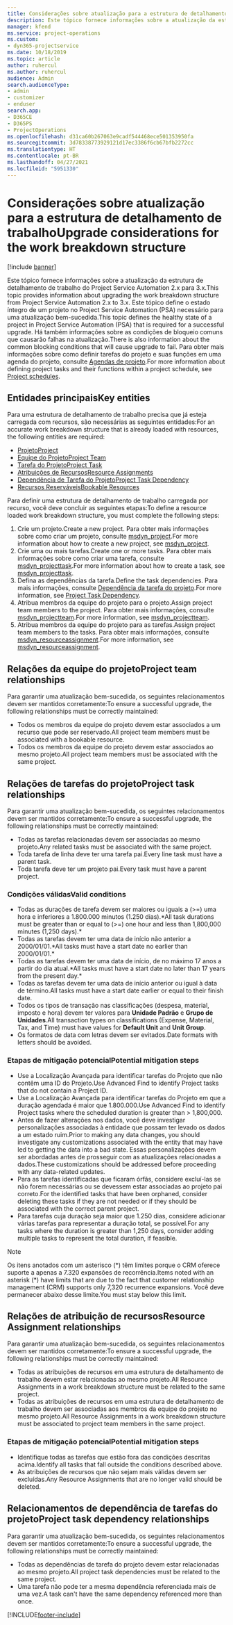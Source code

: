 ```yaml
---
title: Considerações sobre atualização para a estrutura de detalhamento de trabalho
description: Este tópico fornece informações sobre a atualização da estrutura de detalhamento de trabalho do Project Service Automation 2.x para 3.x.
manager: kfend
ms.service: project-operations
ms.custom:
- dyn365-projectservice
ms.date: 10/18/2019
ms.topic: article
author: ruhercul
ms.author: ruhercul
audience: Admin
search.audienceType:
- admin
- customizer
- enduser
search.app:
- D365CE
- D365PS
- ProjectOperations
ms.openlocfilehash: d31ca60b267063e9cadf544468ece501353950fa
ms.sourcegitcommit: 3d78338773929121d17ec3386f6cb67bfb2272cc
ms.translationtype: HT
ms.contentlocale: pt-BR
ms.lasthandoff: 04/27/2021
ms.locfileid: "5951330"
---
```

# <a name="upgrade-considerations-for-the-work-breakdown-structure"></a><span data-ttu-id="27ecb-103">Considerações sobre atualização para a estrutura de detalhamento de trabalho</span><span class="sxs-lookup"><span data-stu-id="27ecb-103">Upgrade considerations for the work breakdown structure</span></span>

[!include [banner](../includes/psa-now-project-operations.md)]

<span data-ttu-id="27ecb-104">Este tópico fornece informações sobre a atualização da estrutura de detalhamento de trabalho do Project Service Automation 2.x para 3.x.</span><span class="sxs-lookup"><span data-stu-id="27ecb-104">This topic provides information about upgrading the work breakdown structure from Project Service Automation 2.x to 3.x.</span></span> <span data-ttu-id="27ecb-105">Este tópico define o estado íntegro de um projeto no Project Service Automation (PSA) necessário para uma atualização bem-sucedida.</span><span class="sxs-lookup"><span data-stu-id="27ecb-105">This topic defines the healthy state of a project in Project Service Automation (PSA) that is required for a successful upgrade.</span></span> <span data-ttu-id="27ecb-106">Há também informações sobre as condições de bloqueio comuns que causarão falhas na atualização.</span><span class="sxs-lookup"><span data-stu-id="27ecb-106">There is also information about the common blocking conditions that will cause upgrade to fail.</span></span> <span data-ttu-id="27ecb-107">Para obter mais informações sobre como definir tarefas do projeto e suas funções em uma agenda do projeto, consulte [Agendas de projeto](project-creating.md).</span><span class="sxs-lookup"><span data-stu-id="27ecb-107">For more information about defining project tasks and their functions within a project schedule, see [Project schedules](project-creating.md).</span></span>

## <a name="key-entities"></a><span data-ttu-id="27ecb-108">Entidades principais</span><span class="sxs-lookup"><span data-stu-id="27ecb-108">Key entities</span></span>
<span data-ttu-id="27ecb-109">Para uma estrutura de detalhamento de trabalho precisa que já esteja carregada com recursos, são necessárias as seguintes entidades:</span><span class="sxs-lookup"><span data-stu-id="27ecb-109">For an accurate work breakdown structure that is already loaded with resources, the following entities are required:</span></span>

- [<span data-ttu-id="27ecb-110">Projeto</span><span class="sxs-lookup"><span data-stu-id="27ecb-110">Project</span></span>](/dynamics365/customerengagement/on-premises/developer/entities/msdyn_project)
- [<span data-ttu-id="27ecb-111">Equipe do Projeto</span><span class="sxs-lookup"><span data-stu-id="27ecb-111">Project Team</span></span>](/dynamics365/customerengagement/on-premises/developer/entities/msdyn_projectteam)
- [<span data-ttu-id="27ecb-112">Tarefa do Projeto</span><span class="sxs-lookup"><span data-stu-id="27ecb-112">Project Task</span></span>](/dynamics365/customerengagement/on-premises/developer/entities/msdyn_projecttask)
- [<span data-ttu-id="27ecb-113">Atribuições de Recursos</span><span class="sxs-lookup"><span data-stu-id="27ecb-113">Resource Assignments</span></span>](/dynamics365/customerengagement/on-premises/developer/entities/msdyn_resourceassignment)
- [<span data-ttu-id="27ecb-114">Dependência de Tarefa do Projeto</span><span class="sxs-lookup"><span data-stu-id="27ecb-114">Project Task Dependency</span></span>](/dynamics365/customerengagement/on-premises/developer/entities/msdyn_projecttaskdependency)
- [<span data-ttu-id="27ecb-115">Recursos Reserváveis</span><span class="sxs-lookup"><span data-stu-id="27ecb-115">Bookable Resources</span></span>](/dynamics365/customerengagement/on-premises/developer/entities/bookableresource)

<span data-ttu-id="27ecb-116">Para definir uma estrutura de detalhamento de trabalho carregada por recurso, você deve concluir as seguintes etapas:</span><span class="sxs-lookup"><span data-stu-id="27ecb-116">To define a resource loaded work breakdown structure, you must complete the following steps:</span></span>

1. <span data-ttu-id="27ecb-117">Crie um projeto.</span><span class="sxs-lookup"><span data-stu-id="27ecb-117">Create a new project.</span></span> <span data-ttu-id="27ecb-118">Para obter mais informações sobre como criar um projeto, consulte [msdyn_project](/dynamics365/customerengagement/on-premises/developer/entities/msdyn_project).</span><span class="sxs-lookup"><span data-stu-id="27ecb-118">For more information about how to create a new project, see [msdyn_project](/dynamics365/customerengagement/on-premises/developer/entities/msdyn_project).</span></span>
2. <span data-ttu-id="27ecb-119">Crie uma ou mais tarefas.</span><span class="sxs-lookup"><span data-stu-id="27ecb-119">Create one or more tasks.</span></span> <span data-ttu-id="27ecb-120">Para obter mais informações sobre como criar uma tarefa, consulte [msdyn_projecttask](/dynamics365/customerengagement/on-premises/developer/entities/msdyn_projecttask).</span><span class="sxs-lookup"><span data-stu-id="27ecb-120">For more information about how to create a task, see [msdyn_projecttask](/dynamics365/customerengagement/on-premises/developer/entities/msdyn_projecttask).</span></span>
3. <span data-ttu-id="27ecb-121">Defina as dependências da tarefa.</span><span class="sxs-lookup"><span data-stu-id="27ecb-121">Define the task dependencies.</span></span> <span data-ttu-id="27ecb-122">Para mais informações, consulte [Dependência da tarefa do projeto](/dynamics365/customerengagement/on-premises/developer/entities/msdyn_projecttaskdependency).</span><span class="sxs-lookup"><span data-stu-id="27ecb-122">For more information, see [Project Task Dependency](/dynamics365/customerengagement/on-premises/developer/entities/msdyn_projecttaskdependency).</span></span>
4. <span data-ttu-id="27ecb-123">Atribua membros da equipe do projeto para o projeto.</span><span class="sxs-lookup"><span data-stu-id="27ecb-123">Assign project team members to the project.</span></span> <span data-ttu-id="27ecb-124">Para obter mais informações, consulte [msdyn_projectteam](/dynamics365/customerengagement/on-premises/developer/entities/msdyn_projectteam).</span><span class="sxs-lookup"><span data-stu-id="27ecb-124">For more information, see [msdyn_projectteam](/dynamics365/customerengagement/on-premises/developer/entities/msdyn_projectteam).</span></span>
5. <span data-ttu-id="27ecb-125">Atribua membros da equipe do projeto para as tarefas.</span><span class="sxs-lookup"><span data-stu-id="27ecb-125">Assign project team members to the tasks.</span></span> <span data-ttu-id="27ecb-126">Para obter mais informações, consulte [msdyn_resourceassignment](/dynamics365/customerengagement/on-premises/developer/entities/msdyn_resourceassignment).</span><span class="sxs-lookup"><span data-stu-id="27ecb-126">For more information, see [msdyn_resourceassignment](/dynamics365/customerengagement/on-premises/developer/entities/msdyn_resourceassignment).</span></span>

## <a name="project-team-relationships"></a><span data-ttu-id="27ecb-127">Relações da equipe do projeto</span><span class="sxs-lookup"><span data-stu-id="27ecb-127">Project team relationships</span></span>

<span data-ttu-id="27ecb-128">Para garantir uma atualização bem-sucedida, os seguintes relacionamentos devem ser mantidos corretamente:</span><span class="sxs-lookup"><span data-stu-id="27ecb-128">To ensure a successful upgrade, the following relationships must be correctly maintained:</span></span>
- <span data-ttu-id="27ecb-129">Todos os membros da equipe do projeto devem estar associados a um recurso que pode ser reservado.</span><span class="sxs-lookup"><span data-stu-id="27ecb-129">All project team members must be associated with a bookable resource.</span></span>
- <span data-ttu-id="27ecb-130">Todos os membros da equipe do projeto devem estar associados ao mesmo projeto.</span><span class="sxs-lookup"><span data-stu-id="27ecb-130">All project team members must be associated with the same project.</span></span> 

## <a name="project-task-relationships"></a><span data-ttu-id="27ecb-131">Relações de tarefas do projeto</span><span class="sxs-lookup"><span data-stu-id="27ecb-131">Project task relationships</span></span>
<span data-ttu-id="27ecb-132">Para garantir uma atualização bem-sucedida, os seguintes relacionamentos devem ser mantidos corretamente:</span><span class="sxs-lookup"><span data-stu-id="27ecb-132">To ensure a successful upgrade, the following relationships must be correctly maintained:</span></span>

- <span data-ttu-id="27ecb-133">Todas as tarefas relacionadas devem ser associadas ao mesmo projeto.</span><span class="sxs-lookup"><span data-stu-id="27ecb-133">Any related tasks must be associated with the same project.</span></span>
- <span data-ttu-id="27ecb-134">Toda tarefa de linha deve ter uma tarefa pai.</span><span class="sxs-lookup"><span data-stu-id="27ecb-134">Every line task must have a parent task.</span></span>
- <span data-ttu-id="27ecb-135">Toda tarefa deve ter um projeto pai.</span><span class="sxs-lookup"><span data-stu-id="27ecb-135">Every task must have a parent project.</span></span>

### <a name="valid-conditions"></a><span data-ttu-id="27ecb-136">Condições válidas</span><span class="sxs-lookup"><span data-stu-id="27ecb-136">Valid conditions</span></span>

- <span data-ttu-id="27ecb-137">Todas as durações de tarefa devem ser maiores ou iguais a (>=) uma hora e inferiores a 1.800.000 minutos (1.250 dias).\*</span><span class="sxs-lookup"><span data-stu-id="27ecb-137">All task durations must be greater than or equal to (>=) one hour and less than 1,800,000 minutes (1,250 days).\*</span></span>
- <span data-ttu-id="27ecb-138">Todas as tarefas devem ter uma data de início não anterior a 2000/01/01.\*</span><span class="sxs-lookup"><span data-stu-id="27ecb-138">All tasks must have a start date no earlier than 2000/01/01.\*</span></span>
- <span data-ttu-id="27ecb-139">Todas as tarefas devem ter uma data de início, de no máximo 17 anos a partir do dia atual.\*</span><span class="sxs-lookup"><span data-stu-id="27ecb-139">All tasks must have a start date no later than 17 years from the present day.\*</span></span>
- <span data-ttu-id="27ecb-140">Todas as tarefas devem ter uma data de início anterior ou igual à data de término.</span><span class="sxs-lookup"><span data-stu-id="27ecb-140">All tasks must have a start date earlier or equal to their finish date.</span></span>
- <span data-ttu-id="27ecb-141">Todos os tipos de transação nas classificações (despesa, material, imposto e hora) devem ter valores para **Unidade Padrão** e **Grupo de Unidades**.</span><span class="sxs-lookup"><span data-stu-id="27ecb-141">All transaction types on classifications (Expense, Material, Tax, and Time) must have values for **Default Unit** and **Unit Group**.</span></span>
- <span data-ttu-id="27ecb-142">Os formatos de data com letras devem ser evitados.</span><span class="sxs-lookup"><span data-stu-id="27ecb-142">Date formats with letters should be avoided.</span></span>

### <a name="potential-mitigation-steps"></a><span data-ttu-id="27ecb-143">Etapas de mitigação potencial</span><span class="sxs-lookup"><span data-stu-id="27ecb-143">Potential mitigation steps</span></span>
- <span data-ttu-id="27ecb-144">Use a Localização Avançada para identificar tarefas do Projeto que não contêm uma ID do Projeto.</span><span class="sxs-lookup"><span data-stu-id="27ecb-144">Use Advanced Find to identify Project tasks that do not contain a Project ID.</span></span>
- <span data-ttu-id="27ecb-145">Use a Localização Avançada para identificar tarefas do Projeto em que a duração agendada é maior que 1.800.000.</span><span class="sxs-lookup"><span data-stu-id="27ecb-145">Use Advanced Find to identify Project tasks where the scheduled duration is greater than > 1,800,000.</span></span>
- <span data-ttu-id="27ecb-146">Antes de fazer alterações nos dados, você deve investigar personalizações associadas à entidade que possam ter levado os dados a um estado ruim.</span><span class="sxs-lookup"><span data-stu-id="27ecb-146">Prior to making any data changes, you should investigate any customizations associated with the entity that may have led to getting the data into a bad state.</span></span> <span data-ttu-id="27ecb-147">Essas personalizações devem ser abordadas antes de prosseguir com as atualizações relacionadas a dados.</span><span class="sxs-lookup"><span data-stu-id="27ecb-147">These customizations should be addressed before proceeding with any data-related updates.</span></span>
- <span data-ttu-id="27ecb-148">Para as tarefas identificadas que ficaram órfãs, considere excluí-las se não forem necessárias ou se devessem estar associadas ao projeto pai correto.</span><span class="sxs-lookup"><span data-stu-id="27ecb-148">For the identified tasks that have been orphaned, consider deleting these tasks if they are not needed or if they should be associated with the correct parent project.</span></span>
- <span data-ttu-id="27ecb-149">Para tarefas cuja duração seja maior que 1.250 dias, considere adicionar várias tarefas para representar a duração total, se possível.</span><span class="sxs-lookup"><span data-stu-id="27ecb-149">For any tasks where the duration is greater than 1,250 days, consider adding multiple tasks to represent the total duration, if feasible.</span></span>

> [!NOTE]
> <span data-ttu-id="27ecb-150">Os itens anotados com um asterisco (\*) têm limites porque o CRM oferece suporte a apenas a 7.320 expansões de recorrência.</span><span class="sxs-lookup"><span data-stu-id="27ecb-150">Items noted with an asterisk (\*) have limits that are due to the fact that customer relationship management (CRM) supports only 7,320 recurrence expansions.</span></span> <span data-ttu-id="27ecb-151">Você deve permanecer abaixo desse limite.</span><span class="sxs-lookup"><span data-stu-id="27ecb-151">You must stay below this limit.</span></span>

## <a name="resource-assignment-relationships"></a><span data-ttu-id="27ecb-152">Relações de atribuição de recursos</span><span class="sxs-lookup"><span data-stu-id="27ecb-152">Resource Assignment relationships</span></span>
<span data-ttu-id="27ecb-153">Para garantir uma atualização bem-sucedida, os seguintes relacionamentos devem ser mantidos corretamente:</span><span class="sxs-lookup"><span data-stu-id="27ecb-153">To ensure a successful upgrade, the following relationships must be correctly maintained:</span></span>

- <span data-ttu-id="27ecb-154">Todas as atribuições de recursos em uma estrutura de detalhamento de trabalho devem estar relacionadas ao mesmo projeto.</span><span class="sxs-lookup"><span data-stu-id="27ecb-154">All Resource Assignments in a work breakdown structure must be related to the same project.</span></span>
- <span data-ttu-id="27ecb-155">Todas as atribuições de recursos em uma estrutura de detalhamento de trabalho devem ser associadas aos membros da equipe do projeto no mesmo projeto.</span><span class="sxs-lookup"><span data-stu-id="27ecb-155">All Resource Assignments in a work breakdown structure must be associated to project team members in the same project.</span></span>

### <a name="potential-mitigation-steps"></a><span data-ttu-id="27ecb-156">Etapas de mitigação potencial</span><span class="sxs-lookup"><span data-stu-id="27ecb-156">Potential mitigation steps</span></span>
- <span data-ttu-id="27ecb-157">Identifique todas as tarefas que estão fora das condições descritas acima.</span><span class="sxs-lookup"><span data-stu-id="27ecb-157">Identify all tasks that fall outside the conditions described above.</span></span>  
- <span data-ttu-id="27ecb-158">As atribuições de recursos que não sejam mais válidas devem ser excluídas.</span><span class="sxs-lookup"><span data-stu-id="27ecb-158">Any Resource Assignments that are no longer valid should be deleted.</span></span>

## <a name="project-task-dependency-relationships"></a><span data-ttu-id="27ecb-159">Relacionamentos de dependência de tarefas do projeto</span><span class="sxs-lookup"><span data-stu-id="27ecb-159">Project task dependency relationships</span></span>
<span data-ttu-id="27ecb-160">Para garantir uma atualização bem-sucedida, os seguintes relacionamentos devem ser mantidos corretamente:</span><span class="sxs-lookup"><span data-stu-id="27ecb-160">To ensure a successful upgrade, the following relationships must be correctly maintained:</span></span>

- <span data-ttu-id="27ecb-161">Todas as dependências de tarefa do projeto devem estar relacionadas ao mesmo projeto.</span><span class="sxs-lookup"><span data-stu-id="27ecb-161">All project task dependencies must be related to the same project.</span></span>
- <span data-ttu-id="27ecb-162">Uma tarefa não pode ter a mesma dependência referenciada mais de uma vez.</span><span class="sxs-lookup"><span data-stu-id="27ecb-162">A task can't have the same dependency referenced more than once.</span></span>


[!INCLUDE[footer-include](../includes/footer-banner.md)]